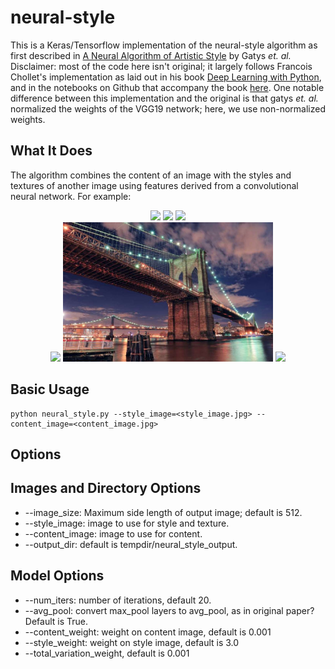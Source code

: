 # neural-style

This is a Keras/Tensorflow implementation of the neural-style algorithm as first described in [A Neural Algorithm of Artistic Style](http://arxiv.org/abs/1508.06576) by Gatys *et. al.* Disclaimer: most of the code here isn't original; it largely follows Francois Chollet's implementation as laid out in his book [Deep Learning with Python](https://www.manning.com/books/deep-learning-with-python?a_aid=keras&a_bid=76564dff), and in the notebooks on Github that accompany the book [here](https://github.com/fchollet/deep-learning-with-python-notebooks). One notable difference between this implementation and the original is that gatys *et. al.* normalized the weights of the VGG19 network; here, we use non-normalized weights. 


## What It Does
The algorithm combines the content of an image with the styles and textures of another image using features derived from a convolutional neural network. For example:
<div align="center">
  <img src="https://github.com/jwjohnson314/neural-style/master/images/cubist_9.jpg" height="223px">
  <img src="https://github.com/jwjohnson314/neural-style/master/images/chopin.jpg" height="223px">
  <img src="https://github.com/jwjohnson314/neural-style/master/images/cubist_chopin.jpg" height="710">
</div>

<div align="center">
  <img src="https://github.com/jwjohnson314/neural-style/master/images/il_peccato.jpg" height="223px">
  <img src="https://github.com/jwjohnson314/neural-style/blob/master/images/brooklyn_bridge.jpg" height="223px">
  <img src="https://github.com/jwjohnson314/neural-style/master/images/il_brooklyn.jpg" height="710">
</div>

## Basic Usage

```
python neural_style.py --style_image=<style_image.jpg> --content_image=<content_image.jpg>
```

## Options

## Images and Directory Options
* --image_size: Maximum side length of output image; default is 512.
* --style_image: image to use for style and texture.
* --content_image: image to use for content.
* --output_dir: default is tempdir/neural_style_output. 

## Model Options
* --num_iters: number of iterations, default 20.
* --avg_pool: convert max_pool layers to avg_pool, as in original paper? Default is True.
* --content_weight: weight on content image, default is 0.001
* --style_weight: weight on style image, default is 3.0
* --total_variation_weight, default is 0.001
